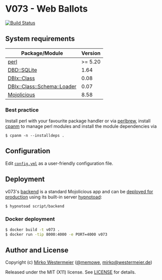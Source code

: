 V073 - Web Ballots
==================

[![Build Status](https://travis-ci.org/v073/v073.svg?branch=main)](https://travis-ci.org/v073/v073)

## System requirements

| Package/Module | Version |
|----------------|---------|
| [perl][perl] | >= 5.20 |
| [DBD::SQLite][sqlite] | 1.64 |
| [DBIx::Class][dbic] | 0.08 |
| [DBIx::Class::Schema::Loader][dbic-sl] | 0.07 |
| [Mojolicious][mojo] | 8.58 |

### Best practice

Install perl with your favourite package handler or via [perlbrew][perlbrew], install [cpanm][cpanm] to manage perl modules and install the module dependencies via

```
$ cpanm -n --installdeps .
```

[perl]: https://www.perl.org/get.html
[sqlite]: https://metacpan.org/pod/DBD::SQLite
[dbic]: https://metacpan.org/pod/DBIx::Class
[dbic-sl]: https://metacpan.org/pod/DBIx::Class::Schema::Loader
[mojo]: https://metacpan.org/pod/Mojolicious
[perlbrew]: https://perlbrew.pl/
[cpanm]: https://metacpan.org/pod/App::cpanminus

## Configuration

Edit [`config.yml`](config.yml) as a user-friendly configuration file.

## Deployment

v073's [backend](backend) is a standard Mojolicious app and can be [deployed for production][deploy] using its built-in server [hypnotoad][hypnotoad]:

```bash
$ hypnotoad script/backend
```

### Docker deployment

```bash
$ docker build -t v073 .
$ docker run -tip 8000:4000 -e PORT=4000 v073
```

[deploy]: https://docs.mojolicious.org/Mojolicious/Guides/Cookbook#DEPLOYMENT
[hypnotoad]: https://docs.mojolicious.org/Mojolicious/Guides/Cookbook#Hypnotoad

## Author and License

Copyright (c) [Mirko Westermeier][mirko] ([\@memowe][mgh], [mirko@westermeier.de][mmail])

Released under the MIT (X11) license. See [LICENSE][mit] for details.

[mirko]: http://mirko.westermeier.de
[mgh]: https://github.com/memowe
[mmail]: mailto:mirko@westermeier.de
[mit]: LICENSE
